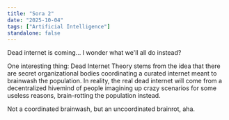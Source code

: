 ```yaml
---
title: "Sora 2"
date: "2025-10-04"
tags: ["Artificial Intelligence"]
standalone: false
---
```


Dead internet is coming... I wonder what we'll all do instead?

One interesting thing: Dead Internet Theory stems from the idea that there are secret organizational bodies coordinating a curated internet meant to brainwash the population. In reality, the real dead internet will come from a decentralized hivemind of people imagining up crazy scenarios for some useless reasons, brain-rotting the population instead.

Not a coordinated brainwash, but an uncoordinated brainrot, aha.
